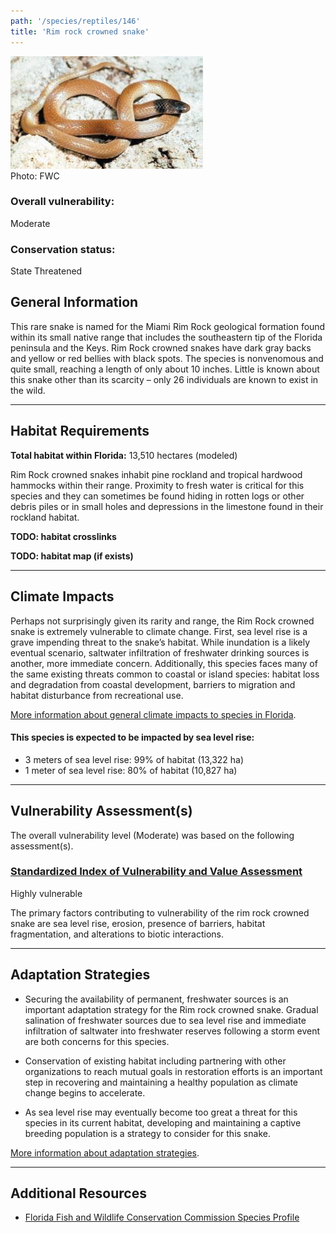 ```yaml
---
path: '/species/reptiles/146'
title: 'Rim rock crowned snake'
---
```


<content-header icon="snakes" title="Rim rock crowned snake" subtitle="Tantilla oolitica"></content-header>

<div id="TopSection">

<div class="header-photo"><img src="146.jpg" alt="Photo for Rim rock crowned snake"/>
<figcaption>Photo: FWC</figcaption></div>

<div>

### Overall vulnerability:

<div class="vulnerability vulnerability-moderate">Moderate</div>

### Conservation status:

State Threatened

</div>
</div>

## General Information

This rare snake is named for the Miami Rim Rock geological formation found within its small native range that includes the southeastern tip of the Florida peninsula and the Keys.  Rim Rock crowned snakes have dark gray backs and yellow or red bellies with black spots.  The species is nonvenomous and quite small, reaching a length of only about 10 inches.  Little is known about this snake other than its scarcity – only 26 individuals are known to exist in the wild.

<hr />

## Habitat Requirements

**Total habitat within Florida:** 13,510 hectares (modeled)

Rim Rock crowned snakes inhabit pine rockland and tropical hardwood hammocks within their range.  Proximity to fresh water is critical for this species and they can sometimes be found hiding in rotten logs or other debris piles or in small holes and depressions in the limestone found in their rockland habitat.

**TODO: habitat crosslinks**

**TODO: habitat map (if exists)**

<hr />

## Climate Impacts

Perhaps not surprisingly given its rarity and range, the Rim Rock crowned snake is extremely vulnerable to climate change.  First, sea level rise is a grave impending threat to the snake’s habitat.  While inundation is a likely eventual scenario, saltwater infiltration of freshwater drinking sources is another, more immediate concern.  Additionally, this species faces many of the same existing threats common to coastal or island species: habitat loss and degradation from coastal development, barriers to migration and habitat disturbance from recreational use.

[More information about general climate impacts to species in Florida](/impacts/species).


#### This species is expected to be impacted by sea level rise:

- 3 meters of sea level rise: 99% of habitat (13,322 ha)
- 1 meter of sea level rise: 80% of habitat (10,827 ha)
    

<hr />

## Vulnerability Assessment(s)

The overall vulnerability level (Moderate) was based on the following assessment(s).
#### 
<div class="vulnerability-header">
<h3><a href="/impacts/vulnerability/sivva/species">Standardized Index of Vulnerability and Value Assessment</a></h3>
<div class="vulnerability vulnerability-high">Highly vulnerable</div>
</div> 

The primary factors contributing to vulnerability of the rim rock crowned snake are sea level rise, erosion, presence of barriers, habitat fragmentation, and alterations to biotic interactions.


<hr />

## Adaptation Strategies

- Securing the availability of permanent, freshwater sources is an important adaptation strategy for the Rim rock crowned snake.  Gradual salination of freshwater sources due to sea level rise and immediate infiltration of saltwater into freshwater reserves following a storm event are both concerns for this species.

- Conservation of existing habitat including partnering with other organizations to reach mutual goals in restoration efforts is an important step in recovering and maintaining a healthy population as climate change begins to accelerate.

- As sea level rise may eventually become too great a threat for this species in its current habitat, developing and maintaining a captive breeding population is a strategy to consider for this snake.

[More information about adaptation strategies](/strategies).

<hr />


## Additional Resources

- [Florida Fish and Wildlife Conservation Commission Species Profile](https://myfwc.com/wildlifehabitats/profiles/reptiles/snakes/rim-rock-crowned-snake/)
